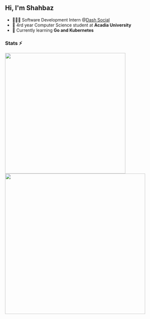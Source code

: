 <h2>
    Hi, I'm Shahbaz
</h2>

 - 🧑🏻‍💻 Software Development Intern @[Dash Social](https://www.dashsocial.com/)
 - 🔭 4rd year Computer Science student at **Acadia University**
 - 🌱 Currently learning **Go and Kubernetes**

<h3>Stats ⚡</h2>
<div>
    <img width=395 src="https://github-stats.shahcodes.in/?username=shahbaz-athwal&theme=transparent&hide=stars&show=prs_merged_percentage&custom_title=GitHub&cache_seconds=21600&title_color=F03C2D" />
    <img width=460 src="https://github-stats.shahcodes.in/wakatime?username=shahbaz_athwal&theme=transparent&langs_count=10&hide_title=true&hide=json,other,markdown,prisma&custom_title=Time%20Stats%20(2025)&cache_seconds=21600&layout=compact&title_color=F03C2D"/>
</div>
